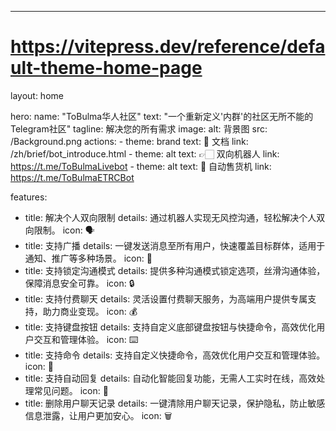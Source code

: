 ---
# https://vitepress.dev/reference/default-theme-home-page
layout: home

hero:
  name: "ToBulma华人社区"
  text: "一个重新定义'内群'的社区无所不能的Telegram社区"
  tagline: 解决您的所有需求
  image:
    alt: 背景图
    src: /Background.png
  actions:
    - theme: brand
      text: 📄 文档
      link: /zh/brief/bot_introduce.html
    - theme: alt
      text: 👉🏻 双向机器人
      link: https://t.me/ToBulmaLivebot
    - theme: alt
      text: 🛒 自动售货机
      link: https://t.me/ToBulmaETRCBot

features:
  - title: 解决个人双向限制
    details: 通过机器人实现无风控沟通，轻松解决个人双向限制。
    icon: 🗣️
  - title: 支持广播
    details: 一键发送消息至所有用户，快速覆盖目标群体，适用于通知、推广等多种场景。
    icon: 📢
  - title: 支持锁定沟通模式
    details: 提供多种沟通模式锁定选项，丝滑沟通体验，保障消息安全可靠。
    icon: 🔒
  - title: 支持付费聊天
    details: 灵活设置付费聊天服务，为高端用户提供专属支持，助力商业变现。
    icon: 💰
  - title: 支持键盘按钮
    details: 支持自定义底部键盘按钮与快捷命令，高效优化用户交互和管理体验。
    icon: ⌨️
  - title: 支持命令
    details: 支持自定义快捷命令，高效优化用户交互和管理体验。
    icon: 💾
  - title: 支持自动回复
    details: 自动化智能回复功能，无需人工实时在线，高效处理常见问题。
    icon: 🤖
  - title: 删除用户聊天记录
    details: 一键清除用户聊天记录，保护隐私，防止敏感信息泄露，让用户更加安心。
    icon: 🗑️
